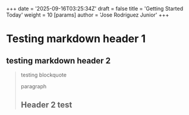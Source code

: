 +++
date = '2025-09-16T03:25:34Z'
draft = false
title = 'Getting Started Today'
weight = 10
[params]
    author = 'Jose Rodriguez Junior'
+++

Testing markdown header 1
==============================================

testing markdown header 2
----------------------------------------------

>testing blockquote
>
>paragraph
>
> ## Header 2 test
